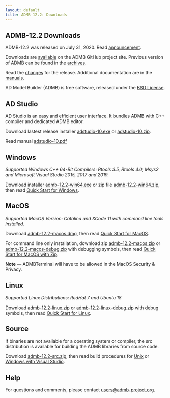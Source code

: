 ```yaml
---
layout: default
title: ADMB-12.2: Downloads
---
```


ADMB-12.2 Downloads
-------------------

ADMB-12.2 was released on July 31, 2020.  Read [announcement](http://www.admb-project.org/2020/07/31/ADMB-12.2-release.html).  

Downloads are [available](https://github.com/admb-project/admb/releases/tag/admb-12.2/) on the ADMB GitHub project site.  Previous version of ADMB can be found in the [archives](http://www.admb-project.org/downloads/archives.html).

Read the [changes](https://github.com/admb-project/admb/blob/admb-12.2/CHANGES.md) for the release.  Additional documentation are in the [manuals](http://www.admb-project.org/docs/manuals/).

AD Model Builder (ADMB) is free software, released under the [BSD License](https://raw.githubusercontent.com/admb-project/admb/admb-12.2/LICENSE.txt).

AD Studio
---------

AD Studio is an easy and efficient user interface. It bundles ADMB with C++ compiler and dedicated ADMB editor.

Download lastest release installer [adstudio-10.exe](https://github.com/admb-project/adstudio/releases/download/1.0/adstudio-10.exe) or 
[adstudio-10.zip](https://github.com/admb-project/adstudio/releases/download/1.0/adstudio-10.zip).

Read manual [adstudio-10.pdf](https://github.com/admb-project/adstudio/releases/download/1.0/adstudio-10.pdf)

Windows
-------

_Supported Windows C++ 64-Bit Compilers: Rtools 3.5, Rtools 4.0, Msys2 and Microsoft Visual Studio 2015, 2017 and 2019._

Download installer [admb-12.2-win64.exe](https://github.com/admb-project/admb/releases/download/admb-12.2/admb-12.2-win64.exe) or zip file [admb-12.2-win64.zip](https://github.com/admb-project/admb/releases/download/admb-12.2/admb-12.2-win64.zip), then read [Quick Start for Windows](QuickStartWindows.md).

MacOS
-----
  
_Supported MacOS Version: Catalina and XCode 11 with command line tools installed._

Download [admb-12.2-macos.dmg](https://github.com/admb-project/admb/releases/download/admb-12.2/admb-12.2-macos.dmg), then read [Quick Start for MacOS](QuickStartMacOS.md).

For command line only installation, download zip [admb-12.2-macos.zip](https://github.com/admb-project/admb/releases/download/admb-12.2/admb-12.2-macos.zip) or [admb-12.2-macos-debug.zip](https://github.com/admb-project/admb/releases/download/admb-12.2/admb-12.2-macos-debug.zip) with debugging symbols, then read [Quick Start for MacOS with Zip](QuickStartMacOSZip.md).


**Note** &mdash; ADMBTerminal will have to be allowed in the MacOS Security & Privacy.

Linux
-----

_Supported Linux Distributions: RedHat 7 and Ubuntu 18_

Download [admb-12.2-linux.zip](https://github.com/admb-project/admb/releases/download/admb-12.2/admb-12.2-linux.zip) or [admb-12.2-linux-debug.zip](https://github.com/admb-project/admb/releases/download/admb-12.2/admb-12.2-linux-debug.zip) with debug symbols, then read [Quick Start for Linux](QuickStartLinux.md).

Source
------

If binaries are not available for a operating system or compiler, the src distribution is available for building the ADMB libraries from source code.

Download [admb-12.2-src.zip](https://github.com/admb-project/admb/releases/download/admb-12.2/admb-12.2-src.zip), then read build procedures for [Unix](admb-12.2/BuildingSourceUnix.md) or [Windows with Visual Studio](admb-12.2/BuildingSourceVisualStudio.md).

Help
----

For questions and comments, please contact users@admb-project.org.
